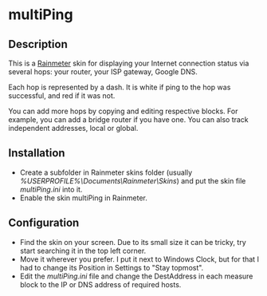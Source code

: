 # multiPing

## Description

This is a [Rainmeter](https://www.rainmeter.net) skin for displaying your Internet connection status via several hops: your router, your ISP gateway, Google DNS.

Each hop is represented by a dash. It is white if ping to the hop was successful, and red if it was not.

You can add more hops by copying and editing respective blocks. For example, you can add a bridge router if you have one. You can also track independent addresses, local or global.

## Installation

- Create a subfolder in Rainmeter skins folder (usually *%USERPROFILE%\Documents\Rainmeter\Skins*) and put the skin file *multiPing.ini* into it.
- Enable the skin multiPing in Rainmeter.

## Configuration

- Find the skin on your screen. Due to its small size it can be tricky, try start searching it in the top left corner.
- Move it wherever you prefer. I put it next to Windows Clock, but for that I had to change its Position in Settings to "Stay topmost".
- Edit the *multiPing.ini* file and change the DestAddress in each measure block to the IP or DNS address of required hosts.
